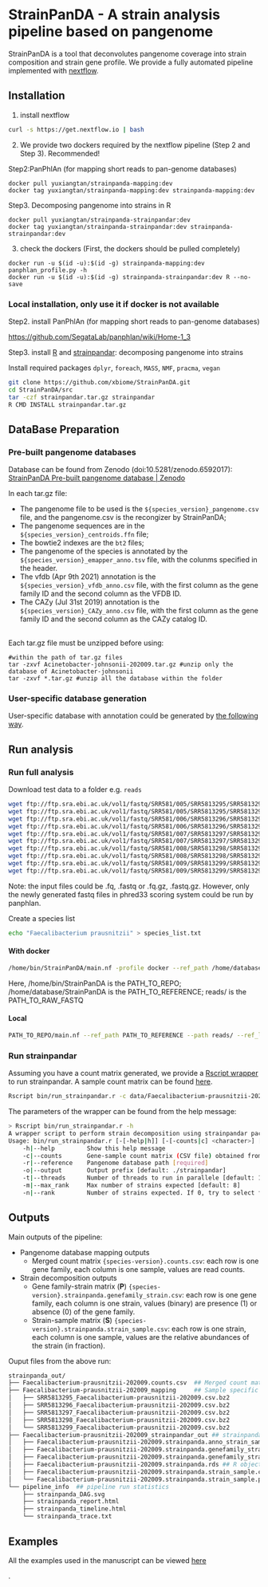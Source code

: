 # StrainPanDA - A strain analysis pipeline based on pangenome

StrainPanDA is a tool that deconvolutes pangenome coverage into strain composition and strain gene profile. We provide a fully automated pipeline implemented with [nextflow](https://www.nextflow.io/docs/latest/index.html).

## Installation

1. install nextflow

```sh
curl -s https://get.nextflow.io | bash
```

2. We provide two dockers required by the nextflow pipeline (Step 2 and Step 3). Recommended!

Step2:PanPhlAn (for mapping short reads to pan-genome databases)

```
docker pull yuxiangtan/strainpanda-mapping:dev
docker tag yuxiangtan/strainpanda-mapping:dev strainpanda-mapping:dev
```
Step3. Decomposing pangenome into strains in R
```
docker pull yuxiangtan/strainpanda-strainpandar:dev
docker tag yuxiangtan/strainpanda-strainpandar:dev strainpanda-strainpandar:dev
```

3. check the dockers (First, the dockers should be pulled completely)
```
docker run -u $(id -u):$(id -g) strainpanda-mapping:dev panphlan_profile.py -h
docker run -u $(id -u):$(id -g) strainpanda-strainpandar:dev R --no-save
```


### Local installation, only use it if docker is not available
Step2. install PanPhlAn (for mapping short reads to pan-genome databases)

https://github.com/SegataLab/panphlan/wiki/Home-1_3


Step3. install [R](https://www.r-project.org/) and [strainpandar](src/strainpandar): decomposing pangenome into strains

Install required packages `dplyr`, `foreach`, `MASS`, `NMF`, `pracma`, `vegan`

```sh
git clone https://github.com/xbiome/StrainPanDA.git
cd StrainPanDA/src
tar -czf strainpandar.tar.gz strainpandar
R CMD INSTALL strainpandar.tar.gz
```



## DataBase Preparation
### Pre-built pangenome databases

Database can be found from Zenodo (doi:10.5281/zenodo.6592017): [StrainPanDA Pre-built pangenome database | Zenodo](https://zenodo.org/record/6592017)

In each tar.gz file:

 - The pangenome file to be used is the `${species_version}_pangenome.csv` file, and the pangenome.csv is the recongizer by StrainPanDA;
 - The pangenome sequences are in the `${species_version}_centroids.ffn` file;
 - The bowtie2 indexes are the `bt2` files;
 - The pangenome of the species is annotated by the `${species_version}_emapper_anno.tsv` file, with the colunms specified in the header.
 - The vfdb (Apr 9th 2021) annotation is the `${species_version}_vfdb_anno.csv` file, with the first column as the gene family ID and the second column as the VFDB ID.
 - The CAZy (Jul 31st 2019) annotation is the `${species_version}_CAZy_anno.csv` file, with the first column as the gene family ID and the second column as the CAZy catalog ID.

<br>
Each tar.gz file must be unzipped before using:

```
#within the path of tar.gz files
tar -zxvf Acinetobacter-johnsonii-202009.tar.gz #unzip only the database of Acinetobacter-johnsonii
tar -zxvf *.tar.gz #unzip all the database within the folder
```

### User-specific database generation

User-specific database with annotation could be generated by [the following way](https://github.com/xbiome/StrainPanDA/tree/main/custom_db#readme). 

## Run analysis

### Run full analysis
Download test data to a folder e.g. `reads`

```sh
wget ftp://ftp.sra.ebi.ac.uk/vol1/fastq/SRR581/005/SRR5813295/SRR5813295_1.fastq.gz
wget ftp://ftp.sra.ebi.ac.uk/vol1/fastq/SRR581/005/SRR5813295/SRR5813295_2.fastq.gz
wget ftp://ftp.sra.ebi.ac.uk/vol1/fastq/SRR581/006/SRR5813296/SRR5813296_1.fastq.gz
wget ftp://ftp.sra.ebi.ac.uk/vol1/fastq/SRR581/006/SRR5813296/SRR5813296_2.fastq.gz
wget ftp://ftp.sra.ebi.ac.uk/vol1/fastq/SRR581/007/SRR5813297/SRR5813297_1.fastq.gz
wget ftp://ftp.sra.ebi.ac.uk/vol1/fastq/SRR581/007/SRR5813297/SRR5813297_2.fastq.gz
wget ftp://ftp.sra.ebi.ac.uk/vol1/fastq/SRR581/008/SRR5813298/SRR5813298_1.fastq.gz
wget ftp://ftp.sra.ebi.ac.uk/vol1/fastq/SRR581/008/SRR5813298/SRR5813298_2.fastq.gz
wget ftp://ftp.sra.ebi.ac.uk/vol1/fastq/SRR581/009/SRR5813299/SRR5813299_1.fastq.gz
wget ftp://ftp.sra.ebi.ac.uk/vol1/fastq/SRR581/009/SRR5813299/SRR5813299_2.fastq.gz
```
Note: the input files could be .fq, .fastq or .fq.gz, .fastq.gz. However, only the newly generated fastq files in phred33 scoring system could be run by panphlan.

Create a species list

```sh
echo "Faecalibacterium prausnitzii" > species_list.txt
```

#### With docker

```sh
/home/bin/StrainPanDA/main.nf -profile docker --ref_path /home/database/StrainPanDA --path reads/ --ref_list species_list.txt
```
Here, /home/bin/StrainPanDA is the PATH_TO_REPO; /home/database/StrainPanDA is the PATH_TO_REFERENCE; reads/ is the PATH_TO_RAW_FASTQ


#### Local

```sh
PATH_TO_REPO/main.nf --ref_path PATH_TO_REFERENCE --path reads/ --ref_list species_list.txt
```

### Run strainpandar

Assuming you have a count matrix generated, we provide a [Rscript wrapper](bin/run_strainpandar.r) to run strainpandar. A sample count matrix can be found [here](data/Faecalibacterium-prausnitzii-202009.counts.csv).


```sh
Rscript bin/run_strainpandar.r -c data/Faecalibacterium-prausnitzii-202009.counts.csv -r data/refs/Faecalibacterium-prausnitzii-202009 -o work -t 8 -m 8 -n 0
```

The parameters of the wrapper can be found from the help message:

```sh
> Rscript bin/run_strainpandar.r -h
A wrapper script to perform strain decomposition using strainpandar package.
Usage: bin/run_strainpandar.r [-[-help|h]] [-[-counts|c] <character>] [-[-reference|r] <character>] [-[-output|o] [<character>]] [-[-threads|t] [<integer>]] [-[-max_rank|m] [<integer>]] [-[-rank|n] [<integer>]]
    -h|--help         Show this help message
    -c|--counts       Gene-sample count matrix (CSV file) obtained from mapping reads to a reference pangenome [required]
    -r|--reference    Pangenome database path [required]
    -o|--output       Output prefix [default: ./strainpandar]
    -t|--threads      Number of threads to run in parallele [default: 1]
    -m|--max_rank     Max number of strains expected [default: 8]
    -n|--rank         Number of strains expected. If 0, try to select from 1 to `max_rank`. If not 0, overwrite `max_rank`. [default: 0]
```


## Outputs

Main outputs of the pipeline:

 - Pangenome database mapping outputs
   - Merged count matrix `{species-version}.counts.csv`: each row is one gene family, each column is one sample, values are read counts.
 - Strain decomposition outputs
   - Gene family-strain matrix (**P**) `{species-version}.strainpanda.genefamily_strain.csv`: each row is one gene family, each column is one strain, values (binary) are presence (1) or absence (0) of the gene family.
   - Strain-sample matrix (**S**) `{species-version}.strainpanda.strain_sample.csv`: each row is one strain, each column is one sample, values are the relative abundances of the strain (in fraction).

Ouput files from the above run:

```sh
strainpanda_out/
├── Faecalibacterium-prausnitzii-202009.counts.csv  ## Merged count matrix (gene family by sample)
├── Faecalibacterium-prausnitzii-202009_mapping     ## Sample specific count files
│   ├── SRR5813295_Faecalibacterium-prausnitzii-202009.csv.bz2
│   ├── SRR5813296_Faecalibacterium-prausnitzii-202009.csv.bz2
│   ├── SRR5813297_Faecalibacterium-prausnitzii-202009.csv.bz2
│   ├── SRR5813298_Faecalibacterium-prausnitzii-202009.csv.bz2
│   └── SRR5813299_Faecalibacterium-prausnitzii-202009.csv.bz2
├── Faecalibacterium-prausnitzii-202009_strainpandar_out ## strainpandar outputs
│   ├── Faecalibacterium-prausnitzii-202009.strainpanda.anno_strain_sample.pdf ## annotation to the closest reference
│   ├── Faecalibacterium-prausnitzii-202009.strainpanda.genefamily_strain.csv ## gene family-strain matrix
│   ├── Faecalibacterium-prausnitzii-202009.strainpanda.genefamily_strain.pdf ## heatmap visualization
│   ├── Faecalibacterium-prausnitzii-202009.strainpanda.rds ## R object contains strainpandar results
│   ├── Faecalibacterium-prausnitzii-202009.strainpanda.strain_sample.csv ## strain-sample matrix
│   └── Faecalibacterium-prausnitzii-202009.strainpanda.strain_sample.pdf ## barplot visualization
└── pipeline_info  ## pipeline run statistics
    ├── strainpanda_DAG.svg
    ├── strainpanda_report.html
    ├── strainpanda_timeline.html
    └── strainpanda_trace.txt
```



## Examples

All the examples used in the manuscript can be viewed [here](https://github.com/xbiome/StrainPanDA-data/tree/main/example#readme)

.
